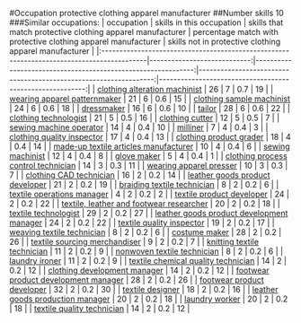 #Occupation protective clothing apparel manufacturer
##Number skills 10
###Similar occupations:
| occupation                                                                                |   skills in this occupation |   skills that match protective clothing apparel manufacturer |   percentage match with protective clothing apparel manufacturer |   skills not in protective clothing apparel manufacturer |
|:------------------------------------------------------------------------------------------|----------------------------:|-------------------------------------------------------------:|-----------------------------------------------------------------:|---------------------------------------------------------:|
| [clothing alteration machinist](clothing_alteration_machinist.md)                         |                          26 |                                                            7 |                                                              0.7 |                                                       19 |
| [wearing apparel patternmaker](wearing_apparel_patternmaker.md)                           |                          21 |                                                            6 |                                                              0.6 |                                                       15 |
| [clothing sample machinist](clothing_sample_machinist.md)                                 |                          24 |                                                            6 |                                                              0.6 |                                                       18 |
| [dressmaker](dressmaker.md)                                                               |                          16 |                                                            6 |                                                              0.6 |                                                       10 |
| [tailor](tailor.md)                                                                       |                          28 |                                                            6 |                                                              0.6 |                                                       22 |
| [clothing technologist](clothing_technologist.md)                                         |                          21 |                                                            5 |                                                              0.5 |                                                       16 |
| [clothing cutter](clothing_cutter.md)                                                     |                          12 |                                                            5 |                                                              0.5 |                                                        7 |
| [sewing machine operator](sewing_machine_operator.md)                                     |                          14 |                                                            4 |                                                              0.4 |                                                       10 |
| [milliner](milliner.md)                                                                   |                           7 |                                                            4 |                                                              0.4 |                                                        3 |
| [clothing quality inspector](clothing_quality_inspector.md)                               |                          17 |                                                            4 |                                                              0.4 |                                                       13 |
| [clothing product grader](clothing_product_grader.md)                                     |                          18 |                                                            4 |                                                              0.4 |                                                       14 |
| [made-up textile articles manufacturer](made-up_textile_articles_manufacturer.md)         |                          10 |                                                            4 |                                                              0.4 |                                                        6 |
| [sewing machinist](sewing_machinist.md)                                                   |                          12 |                                                            4 |                                                              0.4 |                                                        8 |
| [glove maker](glove_maker.md)                                                             |                           5 |                                                            4 |                                                              0.4 |                                                        1 |
| [clothing process control technician](clothing_process_control_technician.md)             |                          14 |                                                            3 |                                                              0.3 |                                                       11 |
| [wearing apparel presser](wearing_apparel_presser.md)                                     |                          10 |                                                            3 |                                                              0.3 |                                                        7 |
| [clothing CAD technician](clothing_CAD_technician.md)                                     |                          16 |                                                            2 |                                                              0.2 |                                                       14 |
| [leather goods product developer](leather_goods_product_developer.md)                     |                          21 |                                                            2 |                                                              0.2 |                                                       19 |
| [braiding textile technician](braiding_textile_technician.md)                             |                           8 |                                                            2 |                                                              0.2 |                                                        6 |
| [textile operations manager](textile_operations_manager.md)                               |                           4 |                                                            2 |                                                              0.2 |                                                        2 |
| [textile product developer](textile_product_developer.md)                                 |                          24 |                                                            2 |                                                              0.2 |                                                       22 |
| [textile, leather and footwear researcher](textile,_leather_and_footwear_researcher.md)   |                          20 |                                                            2 |                                                              0.2 |                                                       18 |
| [textile technologist](textile_technologist.md)                                           |                          29 |                                                            2 |                                                              0.2 |                                                       27 |
| [leather goods product development manager](leather_goods_product_development_manager.md) |                          24 |                                                            2 |                                                              0.2 |                                                       22 |
| [textile quality inspector](textile_quality_inspector.md)                                 |                          19 |                                                            2 |                                                              0.2 |                                                       17 |
| [weaving textile technician](weaving_textile_technician.md)                               |                           8 |                                                            2 |                                                              0.2 |                                                        6 |
| [costume maker](costume_maker.md)                                                         |                          28 |                                                            2 |                                                              0.2 |                                                       26 |
| [textile sourcing merchandiser](textile_sourcing_merchandiser.md)                         |                           9 |                                                            2 |                                                              0.2 |                                                        7 |
| [knitting textile technician](knitting_textile_technician.md)                             |                          11 |                                                            2 |                                                              0.2 |                                                        9 |
| [nonwoven  textile technician](nonwoven__textile_technician.md)                           |                           8 |                                                            2 |                                                              0.2 |                                                        6 |
| [laundry ironer](laundry_ironer.md)                                                       |                          11 |                                                            2 |                                                              0.2 |                                                        9 |
| [textile chemical quality technician](textile_chemical_quality_technician.md)             |                          14 |                                                            2 |                                                              0.2 |                                                       12 |
| [clothing development manager](clothing_development_manager.md)                           |                          14 |                                                            2 |                                                              0.2 |                                                       12 |
| [footwear product development manager](footwear_product_development_manager.md)           |                          28 |                                                            2 |                                                              0.2 |                                                       26 |
| [footwear product developer](footwear_product_developer.md)                               |                          32 |                                                            2 |                                                              0.2 |                                                       30 |
| [textile designer](textile_designer.md)                                                   |                          18 |                                                            2 |                                                              0.2 |                                                       16 |
| [leather goods production manager](leather_goods_production_manager.md)                   |                          20 |                                                            2 |                                                              0.2 |                                                       18 |
| [laundry worker](laundry_worker.md)                                                       |                          20 |                                                            2 |                                                              0.2 |                                                       18 |
| [textile quality technician](textile_quality_technician.md)                               |                          14 |                                                            2 |                                                              0.2 |                                                       12 |
